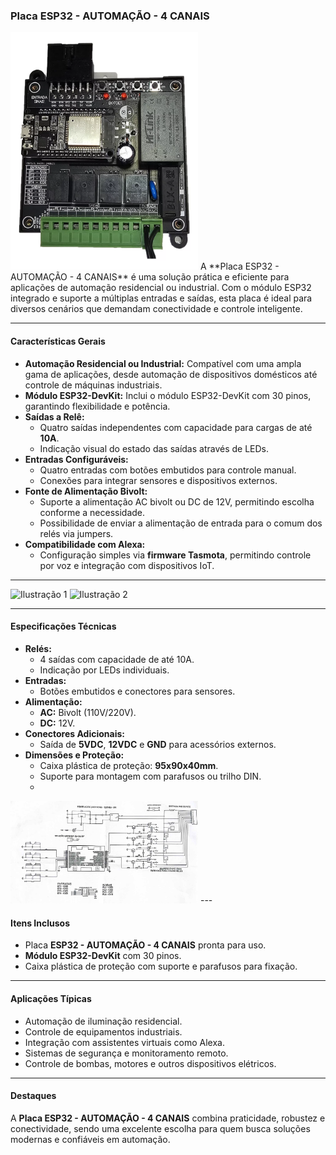 ### Placa ESP32 - AUTOMAÇÃO - 4 CANAIS

<img src="./img/placa_ESP32_4IO.jpg" alt="Placa ESP32 - 4 Canais" width="300px">
A **Placa ESP32 - AUTOMAÇÃO - 4 CANAIS** é uma solução prática e eficiente para aplicações de automação residencial ou industrial. Com o módulo ESP32 integrado e suporte a múltiplas entradas e saídas, esta placa é ideal para diversos cenários que demandam conectividade e controle inteligente.

---

#### **Características Gerais**
- **Automação Residencial ou Industrial:** Compatível com uma ampla gama de aplicações, desde automação de dispositivos domésticos até controle de máquinas industriais.
- **Módulo ESP32-DevKit:** Inclui o módulo ESP32-DevKit com 30 pinos, garantindo flexibilidade e potência.
- **Saídas a Relê:** 
  - Quatro saídas independentes com capacidade para cargas de até **10A**.
  - Indicação visual do estado das saídas através de LEDs.
- **Entradas Configuráveis:**
  - Quatro entradas com botões embutidos para controle manual.
  - Conexões para integrar sensores e dispositivos externos.
- **Fonte de Alimentação Bivolt:**
  - Suporte a alimentação AC bivolt ou DC de 12V, permitindo escolha conforme a necessidade.
  - Possibilidade de enviar a alimentação de entrada para o comum dos relés via jumpers.
- **Compatibilidade com Alexa:** 
  - Configuração simples via **firmware Tasmota**, permitindo controle por voz e integração com dispositivos IoT.

---

<img src="fig1.png" alt="Ilustração 1" width="300px">

<img src="fig2.png" alt="Ilustração 2" width="300px">

---

#### **Especificações Técnicas**
- **Relés:**
  - 4 saídas com capacidade de até 10A.
  - Indicação por LEDs individuais.
- **Entradas:**
  - Botões embutidos e conectores para sensores.
- **Alimentação:**
  - **AC:** Bivolt (110V/220V).
  - **DC:** 12V.
- **Conectores Adicionais:**
  - Saída de **5VDC**, **12VDC** e **GND** para acessórios externos.
- **Dimensões e Proteção:**
  - Caixa plástica de proteção: **95x90x40mm**.
  - Suporte para montagem com parafusos ou trilho DIN.
  - 
<img src="./img/placa_ESP32.jpg" alt="Placa ESP32 - Frente" width="300px">
---

#### **Itens Inclusos**
- Placa **ESP32 - AUTOMAÇÃO - 4 CANAIS** pronta para uso.
- **Módulo ESP32-DevKit** com 30 pinos.
- Caixa plástica de proteção com suporte e parafusos para fixação.

---

#### **Aplicações Típicas**
- Automação de iluminação residencial.
- Controle de equipamentos industriais.
- Integração com assistentes virtuais como Alexa.
- Sistemas de segurança e monitoramento remoto.
- Controle de bombas, motores e outros dispositivos elétricos.

---

#### **Destaques**
A **Placa ESP32 - AUTOMAÇÃO - 4 CANAIS** combina praticidade, robustez e conectividade, sendo uma excelente escolha para quem busca soluções modernas e confiáveis em automação.
